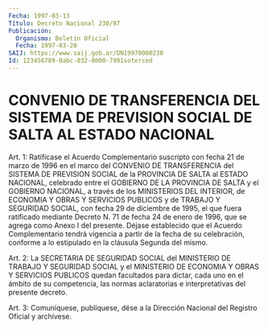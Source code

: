 ```yaml
---
Fecha: 1997-03-13
Título: Decreto Nacional 230/97
Publicación:
  Organismo: Boletín Oficial
  Fecha: 1997-03-20
SAIJ: https://www.saij.gob.ar/DN19970000230
Id: 123456789-0abc-032-0000-7991soterced
---
```

# CONVENIO DE TRANSFERENCIA DEL SISTEMA DE PREVISION SOCIAL DE SALTA AL ESTADO NACIONAL

<a id="1"></a>
Art. 1: Ratifícase el Acuerdo Complementario suscripto con fecha 21 de marzo de 1996 en el marco del CONVENIO DE TRANSFERENCIA del SISTEMA DE PREVISION SOCIAL de la PROVINCIA DE SALTA al ESTADO NACIONAL, celebrado entre el GOBIERNO DE LA PROVINCIA DE SALTA y el GOBIERNO NACIONAL, a través de los MINISTERIOS DEL INTERIOR, de ECONOMIA Y OBRAS Y SERVICIOS PUBLICOS y de TRABAJO Y SEGURIDAD SOCIAL, con fecha 29 de diciembre de 1995, el que fuera ratificado mediante Decreto N. 71 de fecha 24 de enero de 1996, que se agrega como Anexo I del presente. Déjase establecido que el Acuerdo Complementario tendrá vigencia a partir de la fecha de su celebración, conforme a lo estipulado en la cláusula Segunda del mismo.

<a id="2"></a>
Art. 2: La SECRETARIA DE SEGURIDAD SOCIAL del MINISTERIO DE TRABAJO Y SEGURIDAD SOCIAL y el MINISTERIO  DE ECONOMIA Y OBRAS Y SERVICIOS PUBLICOS quedan facultados para dictar, cada uno en el ámbito de su competencia, las normas aclaratorias e interpretativas del presente decreto.

<a id="3"></a>
Art. 3: Comuníquese, publíquese, dése  a  la Dirección Nacional del Registro Oficial y archívese.